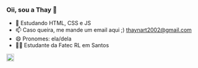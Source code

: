 ### Oii, sou a Thay 🥰



- 🌱 Estudando HTML, CSS e JS
- 📫 Caso queira, me mande um email aqui ;) thaynart2002@gmail.com
- 😄 Pronomes: ela/dela
- 👩‍💻 Estudante da Fatec RL em Santos 

<html lang "pt-br">
<img src="https://discord.com/channels/947252430989561857/947252431438368810/947252864101789776"
alt="Image" height="20" width="20">
</html> 
